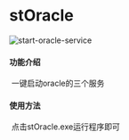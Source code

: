 # stOracle

![start-oracle-service](https://socialify.git.ci/zuo-shi-yun/start-oracle-service/image?logo=https%3A%2F%2Fi.postimg.cc%2F8k0KzP3T%2FstOracle.png&name=1&owner=1&theme=Light)

#### 功能介绍

​	一键启动oracle的三个服务

#### 使用方法

​	点击stOracle.exe运行程序即可